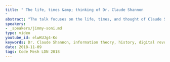 ```yaml
---
title: " The life, times &amp; thinking of Dr. Claude Shannon
"
abstract: "The talk focuses on the life, times, and thought of Claude Shannon, the famed founder of the information theory. Claude Shannon is one of the foremost intellects of the twentieth century and the architect of the Information Age, whose insights stand behind every computer built, email sent, video streamed, and webpage loaded. He was a groundbreaking polymath, a brilliant tinkerer, and a digital pioneer. He constructed the first wearable computer, outfoxed Vegas casinos, and built juggling robots. He also wrote the seminal text of the digital revolution, which has been called the Magna Carta of the Information Age."
speakers:
- _speakers/jimmy-soni.md
type: video
youtube_id: elwKUJg4-Ko
keywords: Dr. Claude Shannon, information theory, history, digital revolution, author
date: 2018-11-09
tags: Code Mesh LDN 2018
---
```

